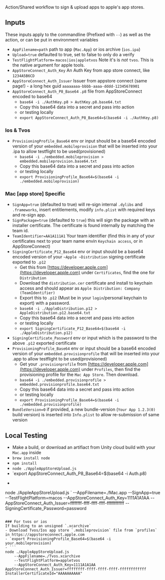 Action/Shared workflow to sign & upload apps to apple's app stores.


Inputs
------------
These inputs apply to the commandline (Prefixed with `--`) as well as the action, or can be put in environment variables
- `AppFilename=path` path to app (`Mac.App`) or ios archive (`ios.ipa`)
- `Upload=true` defaulted to true, set to false to only do a verify
- `TestFlightPlatform=` `macos|ios|appletvos` Note it's is *not* `tvos`. This is the native argument for apple tools.
- `AppStoreConnect_Auth_Key` An Auth Key from app store connect, like `1234A5B6CD`
- `AppStoreConnect_Auth_Issuer` Issuer from appstore connect (same page!) - a long hex guid `aaaaaaaa-bbbb-aaaa-dddd-12345678901`
- `AppStoreConnect_Auth_P8_Base64` `.p8` file from AppStoreConnect encoded to base64
	- `base64 -i ./AuthKey.p8 > AuthKey.p8.base64.txt`
	- Copy this base64 data into a secret and pass into action
	- or testing locally
	- `export AppStoreConnect_Auth_P8_Base64=$(base64 -i ./AuthKey.p8)`

### Ios & Tvos
- `ProvisioningProfile_Base64` env or input should be a base64 encoded version of your `embedded.mobileprovision` that will be inserted into your .ipa to allow testflight to be used(provisioned)
	- `base64 -i ./embedded.mobileprovision > embedded.mobileprovision.base64.txt`
	- Copy this base64 data into a secret and pass into action
	- or testing locally
	- `export ProvisioningProfile_Base64=$(base64 -i ./embedded.mobileprovision)`
	
### Mac [app store] Specific
- `SignApp=true` (defaulted to true) will re-sign internal `.dylibs` and `.frameworks`, insert entitlements, modify `info.plist` with required keys and re-sign app. 
- `SignPackage=true` (defaulted to `true`) this will sign the package with an installer certificate. The certificate is found internally by matching the team id.
- `TeamIdentifier=AA1A111A1` Your team identifier (find this in any of your certificates next to your team name envin `Keychain access`, or in AppStoreConnect)
- `SigningCertificate_P12_Base64` env or input should be a base64 encoded version of your `~Apple ~Distribution` signing certificate exported to `.p12`
	- Get this from [https://developer.apple.com](https://developer.apple.com) under `Certificates`, find the one for `Distribution`
	- Download the `distribution.cer` certificate and install to keychain access and should appear as `Apple Distribution: Company (TeamIdentifier)`
	- Export this to `.p12` (Must be in your `login`/personal keychain to export) with a password.
	- `base64 -i ./AppleDistribution.p12 > AppleDistribution.p12.base64.txt`
	- Copy this base64 data into a secret and pass into action
	- or testing locally
	- `export SigningCertificate_P12_Base64=$(base64 -i ./AppleDistribution.p12)`
- `SigningCertificate_Password` env or input which is the password to the above `.p12` exported certificate
- `ProvisioningProfile_Base64` env or input should be a base64 encoded version of your `embedded.provisionprofile` that will be inserted into your .app to allow testflight to be used(provisioned)
	- Get your `.provisionprofile` from [https://developer.apple.com](https://developer.apple.com) under `Profiles`, then find the provisioning profile for the `Mac App Store`. Then download.
	- `base64 -i ./embedded.provisionprofile > embedded.provisionprofile.base64.txt`
	- Copy this base64 data into a secret and pass into action
	- or testing locally
	- `export ProvisioningProfile_Base64=$(base64 -i ./embedded.provisionprofile)`
- `BundleVersion=0` if provided, a new bundle-version (`Your App 1.2.3(0)` build version) is inserted into `Info.plist` to allow re-submission of same version

Local Testing
-----------------
- Make a build, or download an artifiact from Unity cloud build with your `Mac.app` inside 
- `brew install node`
- `npm install`
- `node ./AppleAppStoreUpload.js`
- `export AppStoreConnect_Auth_P8_Base64=$(base64 -i Auth.p8)
- ```
node ./AppleAppStoreUpload.js `
	--AppFilename=./Mac.app
	--SignApp=true
	--TestFlightPlatform=macos 
	--AppStoreConnect_Auth_Key=1111A1A1AA
	--AppStoreConnect_Auth_Issuer=ffffffff-ffff-ffff-ffff-ffffffffffff
	--SigningCertificate_Password=password
```

### For tvos or ios
If building to an unsigned `.xcarchive`
- Download Tvos/Ios app store `.mobileprovision` file from `profiles` in https://appstoreconnect.apple.com
- `export ProvisioningProfile_Base64=$(base64 -i your.mobileprovision)`
- ```
node ./AppleAppStoreUpload.js
	--AppFilename=./Tvos.xcarchive
	--TestFlightPlatform=appletvos
	--AppStoreConnect_Auth_Key=1111A1A1AA AppStoreConnect_Auth_Issuer=ffffffff-ffff-ffff-ffff-ffffffffffff InstallerCertificateId="AAAAAAAAAA"
```
